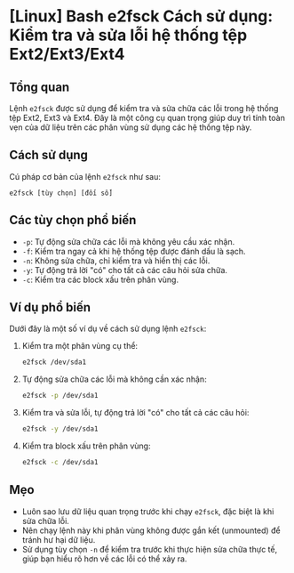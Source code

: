 # [Linux] Bash e2fsck Cách sử dụng: Kiểm tra và sửa lỗi hệ thống tệp Ext2/Ext3/Ext4

## Tổng quan
Lệnh `e2fsck` được sử dụng để kiểm tra và sửa chữa các lỗi trong hệ thống tệp Ext2, Ext3 và Ext4. Đây là một công cụ quan trọng giúp duy trì tính toàn vẹn của dữ liệu trên các phân vùng sử dụng các hệ thống tệp này.

## Cách sử dụng
Cú pháp cơ bản của lệnh `e2fsck` như sau:
```
e2fsck [tùy chọn] [đối số]
```

## Các tùy chọn phổ biến
- `-p`: Tự động sửa chữa các lỗi mà không yêu cầu xác nhận.
- `-f`: Kiểm tra ngay cả khi hệ thống tệp được đánh dấu là sạch.
- `-n`: Không sửa chữa, chỉ kiểm tra và hiển thị các lỗi.
- `-y`: Tự động trả lời "có" cho tất cả các câu hỏi sửa chữa.
- `-c`: Kiểm tra các block xấu trên phân vùng.

## Ví dụ phổ biến
Dưới đây là một số ví dụ về cách sử dụng lệnh `e2fsck`:

1. Kiểm tra một phân vùng cụ thể:
   ```bash
   e2fsck /dev/sda1
   ```

2. Tự động sửa chữa các lỗi mà không cần xác nhận:
   ```bash
   e2fsck -p /dev/sda1
   ```

3. Kiểm tra và sửa lỗi, tự động trả lời "có" cho tất cả các câu hỏi:
   ```bash
   e2fsck -y /dev/sda1
   ```

4. Kiểm tra block xấu trên phân vùng:
   ```bash
   e2fsck -c /dev/sda1
   ```

## Mẹo
- Luôn sao lưu dữ liệu quan trọng trước khi chạy `e2fsck`, đặc biệt là khi sửa chữa lỗi.
- Nên chạy lệnh này khi phân vùng không được gắn kết (unmounted) để tránh hư hại dữ liệu.
- Sử dụng tùy chọn `-n` để kiểm tra trước khi thực hiện sửa chữa thực tế, giúp bạn hiểu rõ hơn về các lỗi có thể xảy ra.
